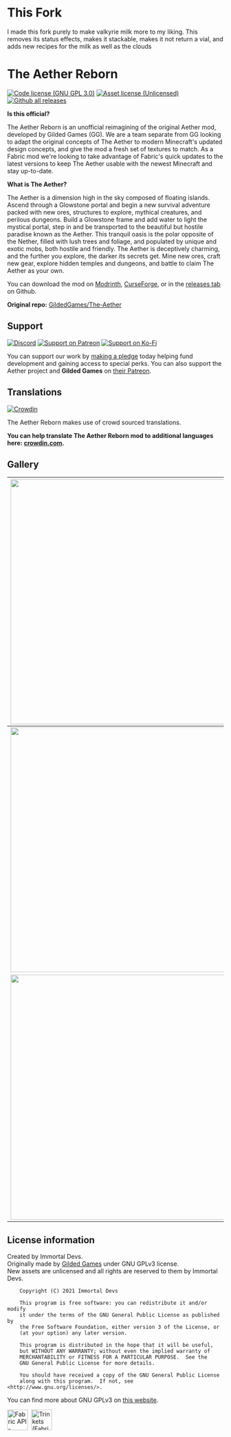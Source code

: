 # This Fork
I made this fork purely to make valkyrie milk more to my liking. This removes its status effects, makes it stackable, makes it not return a vial, and adds new recipes for the milk as well as the clouds

# The Aether Reborn
[![Code license (GNU GPL 3.0)](https://img.shields.io/badge/code%20license-GNU%20GPLv3-green.svg?style=flat)](https://www.gnu.org/licenses/gpl-3.0.en.html)
[![Asset license (Unlicensed)](https://img.shields.io/badge/assets%20license-All%20Rights%20Reserved-red.svg?style=flat)](https://creativecommons.org/licenses/by-sa/4.0/)
[![Github all releases](https://img.shields.io/github/downloads/kalucky0/The-Aether/total.svg?logoColor=FFFFFF&logo=github)](https://github.com/kalucky0/The-Aether/releases/)

**Is this official?**

The Aether Reborn is an unofficial reimagining of the original Aether mod, developed by Gilded Games (GG). 
We are a team separate from GG looking to adapt the original concepts of The Aether to modern Minecraft's updated design concepts, and give the mod a fresh set of textures to match. As a Fabric mod we're looking to take advantage of Fabric's quick updates to the latest versions to keep The Aether usable with the newest Minecraft and stay up-to-date.

**What is The Aether?**

The Aether is a dimension high in the sky composed of floating islands. 
Ascend through a Glowstone portal and begin a new survival adventure packed with new ores, structures to explore, mythical creatures, and perilous dungeons. Build a Glowstone frame and add water to light the mystical portal, step in and be transported to the beautiful but hostile paradise known as the Aether.
This tranquil oasis is the polar opposite of the Nether, filled with lush trees and foliage, and populated by unique and exotic mobs, both hostile and friendly. The Aether is deceptively charming, and the further you explore, the darker its secrets get. Mine new ores, craft new gear, explore hidden temples and dungeons, and battle to claim The Aether as your own.

You can download the mod on [Modrinth](https://modrinth.com/mod/aether), [CurseForge](https://www.curseforge.com/minecraft/mc-mods/aether), or in the [releases tab](https://github.com/kalucky0/The-Aether/releases) on Github.

**Original repo:** [GildedGames/The-Aether](https://gitea.gildedgames.com/GildedGames/The-Aether)

## Support
[![Discord](https://img.shields.io/discord/770691727568404521.svg?logoColor=FFFFFF&logo=discord&color=7289DA)](https://discord.com/invite/wmMa47n)
[![Support on Patreon](https://img.shields.io/badge/Support%20on-Patreon-orange?logoColor=FFFFFF&logo=patreon)](https://www.patreon.com/kalucky0)
[![Support on Ko-Fi](https://img.shields.io/badge/Support%20on-Ko--Fi-blue?logoColor=FFFFFF&logo=ko-fi)](https://ko-fi.com/kalucky0)

You can support our work by [making a pledge](https://www.patreon.com/kalucky0) today helping fund development and gaining access to special perks. You can also support the Aether project and **Gilded Games** on [their Patreon](https://www.patreon.com/GildedGames).

## Translations
[![Crowdin](https://badges.crowdin.net/aether/localized.svg)](https://crowdin.com/project/aether)

The Aether Reborn makes use of crowd sourced translations. 

**You can help translate The Aether Reborn mod to additional languages here: [crowdin.com](https://crowdin.com/project/aether).**

## Gallery

| <img src="https://user-images.githubusercontent.com/53229958/120235847-8faaa780-c220-11eb-98e5-c288cb01c475.png" width="570"> | <img src="https://user-images.githubusercontent.com/53229958/120235855-92a59800-c220-11eb-994f-889c843beb5b.png" width="570"> |
| --- | --- |
| <img src="https://user-images.githubusercontent.com/53229958/120235859-93d6c500-c220-11eb-86bc-5fac972ed2eb.png" width="570"> | <img src="https://user-images.githubusercontent.com/53229958/120235863-946f5b80-c220-11eb-99e6-98c03a79a29a.png" width="570"> |
| <img src="https://user-images.githubusercontent.com/53229958/120235865-95a08880-c220-11eb-8003-5904088b0fcf.png" width="570"> | <img src="https://user-images.githubusercontent.com/53229958/120235868-96391f00-c220-11eb-9cd1-9186fc07d37a.png" width="570"> |

## License information
Created by Immortal Devs.\
Originally made by [Gilded Games](https://gildedgames.com/) under GNU GPLv3 license.\
New assets are unlicensed and all rights are reserved to them by Immortal Devs.

```
    Copyright (C) 2021 Immortal Devs

    This program is free software: you can redistribute it and/or modify
    it under the terms of the GNU General Public License as published by
    the Free Software Foundation, either version 3 of the License, or
    (at your option) any later version.

    This program is distributed in the hope that it will be useful,
    but WITHOUT ANY WARRANTY; without even the implied warranty of
    MERCHANTABILITY or FITNESS FOR A PARTICULAR PURPOSE.  See the
    GNU General Public License for more details.

    You should have received a copy of the GNU General Public License
    along with this program.  If not, see <http://www.gnu.org/licenses/>.
```
You can find more about GNU GPLv3 on [this website](https://www.gnu.org/licenses/gpl-3.0.en.html).

<a href="https://www.curseforge.com/minecraft/mc-mods/fabric-api" target="_blank"><img alt="Fabric API - Mods - Minecraft - CurseForge" src="https://i.imgur.com/Ol1Tcf8.png" height="48"></a>&nbsp;&nbsp;<a href="https://www.curseforge.com/minecraft/mc-mods/trinkets-fabric" target="_blank"><img alt="Trinkets (Fabric) - Mods - Minecraft - CurseForge" src="https://kalucky0.b-cdn.net/trinkets.webp" height="48"></a>

